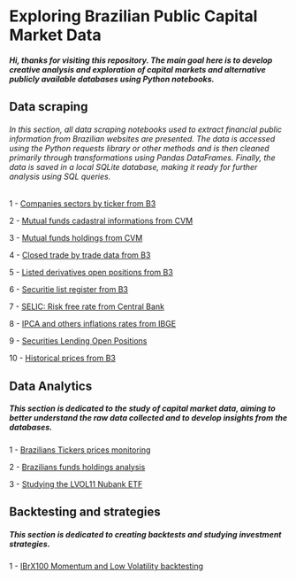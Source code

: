 # Exploring Brazilian Public Capital Market Data

##### Hi, thanks for visiting this repository. The main goal here is to develop creative analysis and exploration of capital markets and alternative publicly available databases using Python notebooks.


## Data scraping

###### In this section, all data scraping notebooks used to extract financial public information from Brazilian websites are presented. The data is accessed using the Python requests library or other methods and is then cleaned primarily through transformations using Pandas DataFrames. Finally, the data is saved in a local SQLite database, making it ready for further analysis using SQL queries.

1 - [Companies sectors by ticker from B3](https://github.com/Lucasantos77/capital_market_explorer/blob/master/data_scraping/B3_companies_sectors/get_br_companies_sectors.ipynb)

2 - [Mutual funds cadastral informations from CVM](https://github.com/Lucasantos77/capital_market_explorer/blob/master/data_scraping/CVM_funds_cadastral_info/CVM_funds_cadastral_info.ipynb)

3 - [Mutual funds holdings from CVM](https://github.com/Lucasantos77/capital_market_explorer/blob/master/data_scraping/CVM_funds_holdings/CVM_funds_holdings.ipynb)

4 - [Closed trade by trade data from B3](https://github.com/Lucasantos77/capital_market_explorer/blob/master/data_scraping/B3_trade_by_trade/B3_trade_by_trade.ipynb)


5 - [Listed derivatives open positions from B3](https://github.com/Lucasantos77/capital_market_explorer/blob/master/data_scraping/B3_Derivative_open_position/B3_Derivative_open_position.ipynb)

6 - [Securitie list register from B3](https://github.com/Lucasantos77/capital_market_explorer/blob/master/data_scraping/B3_securities_register/B3_securities_register.ipynb)

7 - [SELIC: Risk free rate from Central Bank](https://github.com/Lucasantos77/capital_market_explorer/blob/master/data_scraping/BACEN_risk_free_rate/BACEN_risk_free_rate.ipynb)

8 - [IPCA and others inflations rates from IBGE](https://github.com/Lucasantos77/capital_market_explorer/blob/master/data_scraping/IBGE_inflation_rates/IBGE_inflation_rate_IPCA.ipynb)

9 - [Securities Lending Open Positions](https://github.com/Lucasantos77/capital_market_explorer/blob/master/data_scraping/B3_Daily_market_bulletin/B3_securitie_lending_open_positions.ipynb)

10 - [Historical prices from B3](https://github.com/Lucasantos77/capital_market_explorer/blob/master/data_scraping/B3_historical_quotes/B3_historical_quotes.ipynb)


## Data Analytics 

##### This section is dedicated to the study of capital market data, aiming to better understand the raw data collected and to develop insights from the databases.

1 - [Brazilians Tickers prices monitoring](https://github.com/Lucasantos77/capital_market_explorer/blob/master/analytics/B3_tickers_monitor/PricesMonitor_BrazilStockExchange.ipynb)

2 - [Brazilians funds holdings analysis](https://github.com/Lucasantos77/capital_market_explorer/blob/master/analytics/CVM_funds_analysis/CVM_portifolio_funds_discovery.ipynb)

3 - [Studying the LVOL11 Nubank ETF](https://github.com/Lucasantos77/capital_market_explorer/blob/master/analytics/ETF_LVOL11_methodology/ETF_LVOL11_methodology.ipynb)

## Backtesting and strategies

##### This section is dedicated to creating backtests and studying investment strategies.

1 - [IBrX100 Momentum and Low Volatility backtesting](https://github.com/Lucasantos77/capital_market_explorer/blob/master/backtesting/Multfactor_Momentum_LowVol/Momentum_LowVolatility_12_meses_IBRX100.ipynb)
